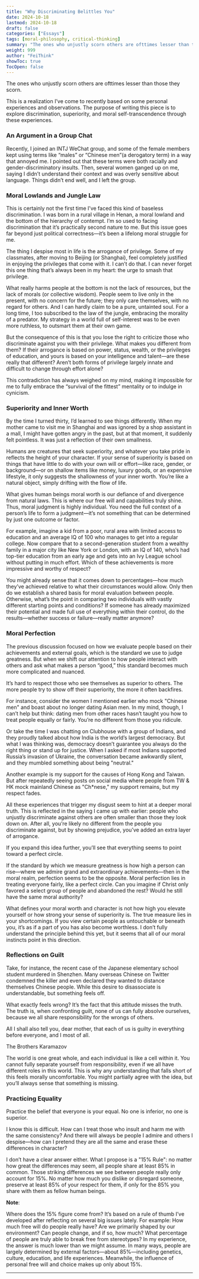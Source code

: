 ```yaml
---
title: "Why Discriminating Belittles You"
date: 2024-10-18
lastmod: 2024-10-18
draft: false
categories: ["Essays"]
tags: [moral-philosophy, critical-thinking]
summary: "The ones who unjustly scorn others are ofttimes lesser than those they scorn. This is a realization..."
weight: 999
author: "FeiThink"
showToc: true
TocOpen: false
---
```




The ones who unjustly scorn others are ofttimes lesser than those they scorn.

This is a realization I’ve come to recently based on some personal experiences and observations. The purpose of writing this piece is to explore discrimination, superiority, and moral self-transcendence through these experiences.
### **An Argument in a Group Chat**

  
Recently, I joined an INTJ WeChat group, and some of the female members kept using terms like “males” or “Chinese men”(a derogatory term) in a way that annoyed me. I pointed out that these terms were both racially and gender-discriminatory insults. Then, several women ganged up on me, saying I didn’t understand their context and was overly sensitive about language. Things didn’t end well, and I left the group.
### **Moral Lowlands and Jungle Law**

This is certainly not the first time I’ve faced this kind of baseless discrimination. I was born in a rural village in Henan, a moral lowland and the bottom of the hierarchy of contempt. I’m so used to facing discrimination that it’s practically second nature to me. But this issue goes far beyond just political correctness—it’s been a lifelong moral struggle for me.

The thing I despise most in life is the arrogance of privilege. Some of my classmates, after moving to Beijing (or Shanghai), feel completely justified in enjoying the privileges that come with it. I can’t do that. I can never forget this one thing that’s always been in my heart: the urge to smash that privilege.

What really harms people at the bottom is not the lack of resources, but the lack of morals (or collective wisdom). People seem to live only in the present, with no concern for the future; they only care themselves, with no regard for others. And I can hardly claim to be a pure, untainted soul. For a long time, I too subscribed to the law of the jungle, embracing the morality of a predator. My strategy in a world full of self-interest was to be even more ruthless, to outsmart them at their own game. 

But the consequence of this is that you lose the right to criticize those who discriminate against you with their privilege. What makes you different from them? If their arrogance is based on power, status, wealth, or the privileges of education, and yours is based on your intelligence and talent—are these really that different? Aren’t both forms of privilege largely innate and difficult to change through effort alone?

This contradiction has always weighed on my mind, making it impossible for me to fully embrace the “survival of the fittest” mentality or to indulge in cynicism.
### **Superiority and Inner Worth**

By the time I turned thirty, I’d learned to see things differently. When my mother came to visit me in Shanghai and was ignored by a shop assistant in a mall, I might have gotten angry in the past, but at that moment, it suddenly felt pointless. It was just a reflection of their own smallness. 

Humans are creatures that seek superiority, and whatever you take pride in reflects the height of your character. If your sense of superiority is based on things that have little to do with your own will or effort—like race, gender, or background—or on shallow items like money, luxury goods, or an expensive lifestyle, it only suggests the shallowness of your inner worth. You’re like a natural object, simply drifting with the flow of life.

What gives human beings moral worth is our defiance of and divergence from natural laws. This is where our free will and capabilities truly shine. Thus, moral judgment is highly individual. You need the full context of a person’s life to form a judgment—it’s not something that can be determined by just one outcome or factor.

For example, imagine a kid from a poor, rural area with limited access to education and an average IQ of 100 who manages to get into a regular college. Now compare that to a second-generation student from a wealthy family in a major city like New York or London, with an IQ of 140, who’s had top-tier education from an early age and gets into an Ivy League school without putting in much effort. Which of these achievements is more impressive and worthy of respect?

You might already sense that it comes down to percentages—how much they’ve achieved relative to what their circumstances would allow. Only then do we establish a shared basis for moral evaluation between people. Otherwise, what’s the point in comparing two individuals with vastly different starting points and conditions? If someone has already maximized their potential and made full use of everything within their control, do the results—whether success or failure—really matter anymore?
### **Moral Perfection**

The previous discussion focused on how we evaluate people based on their achievements and external goals, which is the standard we use to judge greatness. But when we shift our attention to how people interact with others and ask what makes a person “good,” this standard becomes much more complicated and nuanced.

It’s hard to respect those who see themselves as superior to others. The more people try to show off their superiority, the more it often backfires.

For instance, consider the women I mentioned earlier who mock "Chinese men" and boast about no longer dating Asian men. In my mind, though, I can’t help but think: dating men from other races hasn’t taught you how to treat people equally or fairly. You’re no different from those you ridicule.

Or take the time I was chatting on Clubhouse with a group of Indians, and they proudly talked about how India is the world’s largest democracy. But what I was thinking was, democracy doesn’t guarantee you always do the right thing or stand up for justice. When I asked if most Indians supported Russia’s invasion of Ukraine, the conversation became awkwardly silent, and they mumbled something about being "neutral."

Another example is my support for the causes of Hong Kong and Taiwan. But after repeatedly seeing posts on social media where people from TW & HK mock mainland Chinese as "Ch*nese," my support remains, but my respect fades.

All these experiences that trigger my disgust seem to hint at a deeper moral truth. This is reflected in the saying I came up with earlier: people who unjustly discriminate against others are often smaller than those they look down on. After all, you’re likely no different from the people you discriminate against, but by showing prejudice, you’ve added an extra layer of arrogance.

If you expand this idea further, you’ll see that everything seems to point toward a perfect circle.

If the standard by which we measure greatness is how high a person can rise—where we admire grand and extraordinary achievements—then in the moral realm, perfection seems to be the opposite. Moral perfection lies in treating everyone fairly, like a perfect circle. Can you imagine if Christ only favored a select group of people and abandoned the rest? Would he still have the same moral authority?

What defines your moral worth and character is not how high you elevate yourself or how strong your sense of superiority is. The true measure lies in your shortcomings. If you view certain people as untouchable or beneath you, it’s as if a part of you has also become worthless. I don’t fully understand the principle behind this yet, but it seems that all of our moral instincts point in this direction.
### **Reflections on Guilt**

Take, for instance, the recent case of the Japanese elementary school student murdered in Shenzhen. Many overseas Chinese on Twitter condemned the killer and even declared they wanted to distance themselves Chinese people. While this desire to disassociate is understandable, but something feels off.

What exactly feels wrong? It’s the fact that this attitude misses the truth. The truth is, when confronting guilt, none of us can fully absolve ourselves, because we all share responsibility for the wrongs of others.

All I shall also tell you, dear mother, that each of us is guilty in everything before everyone, and I most of all.

The Brothers Karamazov

The world is one great whole, and each individual is like a cell within it. You cannot fully separate yourself from responsibility, even if we all have different roles in this world. This is why any understanding that falls short of this feels morally uncomfortable. You might partially agree with the idea, but you’ll always sense that something is missing.
### **Practicing Equality**

Practice the belief that everyone is your equal. No one is inferior, no one is superior.

I know this is difficult. How can I treat those who insult and harm me with the same consistency? And there will always be people I admire and others I despise—how can I pretend they are all the same and erase these differences in character?

I don’t have a clear answer either. What I propose is a "15% Rule": no matter how great the differences may seem, all people share at least 85% in common. Those striking differences we see between people really only account for 15%. No matter how much you dislike or disregard someone, preserve at least 85% of your respect for them, if only for the 85% you share with them as fellow human beings.

**Note**: 

Where does the 15% figure come from? It’s based on a rule of thumb I’ve developed after reflecting on several big issues lately. For example: How much free will do people really have? Are we primarily shaped by our environment? Can people change, and if so, how much? What percentage of people are truly able to break free from stereotypes? In my experience, the answer is much lower than we might assume. In many ways, people are largely determined by external factors—about 85%—including genetics, culture, education, and life experiences. Meanwhile, the influence of personal free will and choice makes up only about 15%.

---
